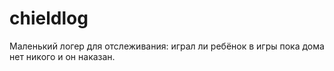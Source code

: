 # chieldlog
Маленький логер для отслеживания: играл ли ребёнок в игры пока дома нет никого и он наказан.
